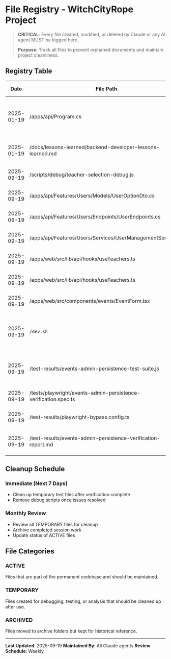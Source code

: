 # File Registry - WitchCityRope Project

> **CRITICAL**: Every file created, modified, or deleted by Claude or any AI agent MUST be logged here.
>
> **Purpose**: Track all files to prevent orphaned documents and maintain project cleanliness.

## Registry Table

| Date | File Path | Action | Purpose | Session/Task | Status | Cleanup Date |
|------|-----------|--------|---------|--------------|--------|--------------|
| 2025-01-19 | /apps/api/Program.cs | MODIFIED | Fixed logout middleware conflict - removed simple middleware that intercepted logout requests | Logout authorization fix | ACTIVE | - |
| 2025-01-19 | /docs/lessons-learned/backend-developer-lessons-learned.md | MODIFIED | Updated logout conflict from URGENT to RESOLVED with solution details | Logout authorization fix | ACTIVE | - |
| 2025-09-19 | /scripts/debug/teacher-selection-debug.js | CREATED | Teacher selection debugging script | Teacher selection issue investigation | TEMPORARY | 2025-09-25 |
| 2025-09-19 | /apps/api/Features/Users/Models/UserOptionDto.cs | CREATED | DTO for user dropdown options | Teacher selection API endpoint | ACTIVE | - |
| 2025-09-19 | /apps/api/Features/Users/Endpoints/UserEndpoints.cs | MODIFIED | Added GetUsersByRole endpoint | Teacher selection API endpoint | ACTIVE | - |
| 2025-09-19 | /apps/api/Features/Users/Services/UserManagementService.cs | MODIFIED | Added GetUsersByRoleAsync method | Teacher selection API endpoint | ACTIVE | - |
| 2025-09-19 | /apps/web/src/lib/api/hooks/useTeachers.ts | CREATED | React hook for fetching teachers | Teacher selection with API integration | ACTIVE | - |
| 2025-09-19 | /apps/web/src/lib/api/hooks/useTeachers.ts | MODIFIED | Fixed import path from '../apiClient' to '../client' | Fix critical import error crashing app | ACTIVE | - |
| 2025-09-19 | /apps/web/src/components/events/EventForm.tsx | MODIFIED | Added real teacher API integration with fallback | Teacher selection bug fix | ACTIVE | - |
| 2025-09-19 | `/dev.sh` | MODIFIED | Fixed Docker Compose command to include PostgreSQL database in development environment | Teacher selection persistence bug fix | ACTIVE | N/A |
| 2025-09-19 | /test-results/events-admin-persistence-test-suite.js | CREATED | Comprehensive Playwright test suite for verifying events admin persistence fixes | Events admin persistence testing | TEMPORARY | 2025-09-26 |
| 2025-09-19 | /tests/playwright/events-admin-persistence-verification.spec.ts | CREATED | Manual verification test suite for events admin persistence | Events admin persistence verification | TEMPORARY | 2025-09-26 |
| 2025-09-19 | /test-results/playwright-bypass.config.ts | CREATED | Bypass configuration for Playwright to avoid environment checks | Testing infrastructure workaround | TEMPORARY | 2025-09-26 |
| 2025-09-19 | /test-results/events-admin-persistence-verification-report.md | CREATED | Comprehensive test execution report for events admin persistence fixes | Test execution documentation | ACTIVE | - |

## Cleanup Schedule

### Immediate (Next 7 Days)
- Clean up temporary test files after verification complete
- Remove debug scripts once issues resolved

### Monthly Review
- Review all TEMPORARY files for cleanup
- Archive completed session work
- Update status of ACTIVE files

## File Categories

### ACTIVE
Files that are part of the permanent codebase and should be maintained.

### TEMPORARY
Files created for debugging, testing, or analysis that should be cleaned up after use.

### ARCHIVED
Files moved to archive folders but kept for historical reference.

---

**Last Updated**: 2025-09-19
**Maintained By**: All Claude agents
**Review Schedule**: Weekly